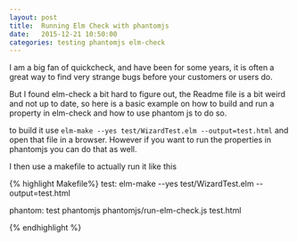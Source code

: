 ```yaml
---
layout: post
title:  Running Elm Check with phantomjs
date:   2015-12-21 10:50:00
categories: testing phantomjs elm-check
---
```


I am a big fan of quickcheck, and have been for some years, it is
often a great way to find very strange bugs before your customers or
users do.

But I found elm-check a bit hard to figure out, the Readme file is a
bit weird and not up to date, so here is a basic example on how to
build and run a property in elm-check and how to use phantom js to do
so.

<script src="https://gist.github.com/zkessin/9af273b830aae6134888.js"></script>

to build it use `elm-make --yes test/WizardTest.elm
--output=test.html` and open that file in a browser. However if you
want to run the properties in phantomjs you can do that as well.

<script src="https://gist.github.com/zkessin/5d144dec6634a714ef05.js"></script>

I then use a makefile to actually run it like this

{% highlight Makefile%}
test: 
	elm-make --yes test/WizardTest.elm --output=test.html 

phantom: test
	phantomjs phantomjs/run-elm-check.js test.html


{% endhighlight %}
